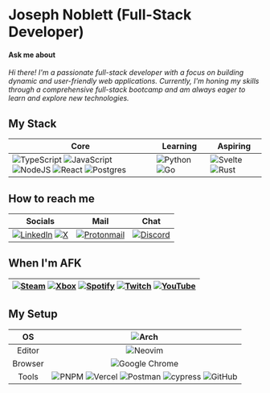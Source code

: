 
# Joseph Noblett (Full-Stack Developer)
#### Ask me about 
  *Hi there! I'm a passionate full-stack developer with a focus on building dynamic and user-friendly web applications. Currently, I'm honing my skills through a comprehensive full-stack bootcamp and am always eager to learn and explore new technologies.*

## My Stack

| Core                                                                                                                                                                                                                                                                                                                                                                                                                                                                                                                                                                                               | Learning                                                                                                                                                                                                | Aspiring                                                                                                                                                                                                            |
|----------------------------------------------------------------------------------------------------------------------------------------------------------------------------------------------------------------------------------------------------------------------------------------------------------------------------------------------------------------------------------------------------------------------------------------------------------------------------------------------------------------------------------------------------------------------------------------------------|---------------------------------------------------------------------------------------------------------------------------------------------------------------------------------------------------------|---------------------------------------------------------------------------------------------------------------------------------------------------------------------------------------------------------------------|
| ![TypeScript](https://img.shields.io/badge/typescript-%23007ACC.svg?style=for-the-badge&logo=typescript&logoColor=white) ![JavaScript](https://img.shields.io/badge/javascript-%23323330.svg?style=for-the-badge&logo=javascript&logoColor=%23F7DF1E) ![NodeJS](https://img.shields.io/badge/node.js-6DA55F?style=for-the-badge&logo=node.js&logoColor=white)  ![React](https://img.shields.io/badge/react-%2320232a.svg?style=for-the-badge&logo=react&logoColor=%2361DAFB)  ![Postgres](https://img.shields.io/badge/postgres-%23316192.svg?style=for-the-badge&logo=postgresql&logoColor=white) | ![Python](https://img.shields.io/badge/python-3670A0?style=for-the-badge&logo=python&logoColor=ffdd54) ![Go](https://img.shields.io/badge/go-%2300ADD8.svg?style=for-the-badge&logo=go&logoColor=white) | ![Svelte](https://img.shields.io/badge/svelte-%23f1413d.svg?style=for-the-badge&logo=svelte&logoColor=white) ![Rust](https://img.shields.io/badge/rust-%23000000.svg?style=for-the-badge&logo=rust&logoColor=white) |
## How to reach me 
|Socials|Mail|Chat|
|---|---|---|
|[![LinkedIn](https://img.shields.io/badge/linkedin-%230077B5.svg?style=for-the-badge&logo=linkedin&logoColor=white)](https://www.linkedin.com/in/joe-noblett/) [![X](https://img.shields.io/badge/X-%23000000.svg?style=for-the-badge&logo=X&logoColor=white)](https://twitter.com/joe_noblett) | [![Protonmail](https://img.shields.io/badge/ProtonMail-8B89CC?style=for-the-badge&logo=protonmail&logoColor=white)](mailto:alljustafavor@proton.me) | [![Discord](https://img.shields.io/badge/Discord-%235865F2.svg?style=for-the-badge&logo=discord&logoColor=white)](https://discordapp.com/users/alljustafavor)|

## When I'm AFK
| [![Steam](https://img.shields.io/badge/steam-%23000000.svg?style=for-the-badge&logo=steam&logoColor=white)](https://steamcommunity.com/id/AllJustAFavor) [![Xbox](https://img.shields.io/badge/xbox-%23107C10.svg?style=for-the-badge&logo=xbox&logoColor=white)](https://account.xbox.com/en-us/Profile?xr=mebarnav&rtc=1&csrf=LoT4TsUrpMJI_DKVlSlu_Q-QAodP48bgxyr0v4kykdik7Rt8qtDF3XdOJU-B710fjT1wG7qG_9oS_4o3BV1y6ZxjlSE1&wa=wsignin1.0) [![Spotify](https://img.shields.io/badge/Spotify-1ED760?style=for-the-badge&logo=spotify&logoColor=white)](https://open.spotify.com/user/joe.novlett) [![Twitch](https://img.shields.io/badge/Twitch-%239146FF.svg?style=for-the-badge&logo=Twitch&logoColor=white)](https://www.twitch.tv/favordev) [![YouTube](https://img.shields.io/badge/YouTube-%23FF0000.svg?style=for-the-badge&logo=YouTube&logoColor=white)](https://www.youtube.com/channel/UCMSxYagYCOzhJmJ4dS3wLIQ) |
|---------------------------------------------------------------------------------------------------------------------------------------------------------------------------------------------------------------------------------------------------------------------------------------------------------------------------------------------------------------------------------------------------------------------------------------------------------------------------------------------------------------------------------------------------------------------------------------------------------------------------------------------------------------------------------|

## My Setup
|    OS   |                                                                                                                                                                                                                        ![Arch](https://img.shields.io/badge/Arch%20Linux-1793D1?logo=arch-linux&logoColor=fff&style=for-the-badge)                                                                                                                                                                                                                       |
|:-------:|:--------------------------------------------------------------------------------------------------------------------------------------------------------------------------------------------------------------------------------------------------------------------------------------------------------------------------------------------------------------------------------------------------------------------------------------------------------------------------------------------------------------------------------------------------------:|
|  Editor |                                                                                                                                                                                                                       ![Neovim](https://img.shields.io/badge/NeoVim-%2357A143.svg?&style=for-the-badge&logo=neovim&logoColor=white)                                                                                                                                                                                                                      |
| Browser |                                                                                                                                                                                                                ![Google Chrome](https://img.shields.io/badge/Google%20Chrome-4285F4?style=for-the-badge&logo=GoogleChrome&logoColor=white)                                                                                                                                                                                                               |
|  Tools  | ![PNPM](https://img.shields.io/badge/pnpm-%234a4a4a.svg?style=for-the-badge&logo=pnpm&logoColor=f69220) ![Vercel](https://img.shields.io/badge/vercel-%23000000.svg?style=for-the-badge&logo=vercel&logoColor=white) ![Postman](https://img.shields.io/badge/Postman-FF6C37?style=for-the-badge&logo=postman&logoColor=white) ![cypress](https://img.shields.io/badge/-cypress-%23E5E5E5?style=for-the-badge&logo=cypress&logoColor=058a5e) ![GitHub](https://img.shields.io/badge/github-%23121011.svg?style=for-the-badge&logo=github&logoColor=white) |

